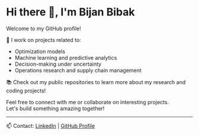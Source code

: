 # Hi there 👋, I'm Bijan Bibak

Welcome to my GitHub profile!

🚀 I work on projects related to:
- Optimization models
- Machine learning and predictive analytics
- Decision-making under uncertainty
- Operations research and supply chain management

📚 Check out my public repositories to learn more about my research and coding projects!

Feel free to connect with me or collaborate on interesting projects.  
Let's build something amazing together!

---
📫 Contact: [LinkedIn](https://www.linkedin.com/) | [GitHub Profile](https://github.com/bijanbibak)
